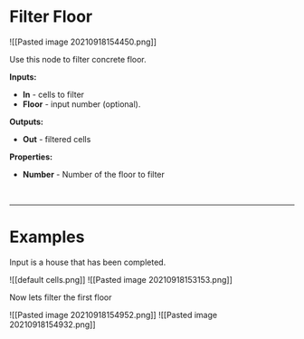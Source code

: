 # **Filter Floor**

![[Pasted image 20210918154450.png]]

Use this node to filter concrete floor.  
	
**Inputs:**

- **In** - cells to filter
- **Floor** - input number (optional).

**Outputs:**

- **Out** - filtered cells

**Properties:**

- **Number** - Number of the floor to filter

<br />

--------

# Examples
Input is a house that has been completed.  

![[default cells.png]]
![[Pasted image 20210918153153.png]]

Now lets filter the first floor  

![[Pasted image 20210918154952.png]]
![[Pasted image 20210918154932.png]]